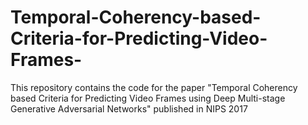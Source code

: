 # Temporal-Coherency-based-Criteria-for-Predicting-Video-Frames-
This repository contains the code for the paper "Temporal Coherency based Criteria for Predicting Video Frames using Deep Multi-stage Generative Adversarial Networks" published in NIPS 2017
